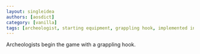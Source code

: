 ```yaml
---
layout: singleidea
authors: [aosdict]
category: [vanilla]
tags: [archeologist, starting equipment, grappling hook, implemented in xnethack]
---
```

Archeologists begin the game with a grappling hook.
